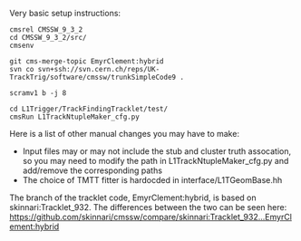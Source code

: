 Very basic setup instructions:
```
cmsrel CMSSW_9_3_2
cd CMSSW_9_3_2/src/
cmsenv

git cms-merge-topic EmyrClement:hybrid
svn co svn+ssh://svn.cern.ch/reps/UK-TrackTrig/software/cmssw/trunkSimpleCode9 .

scramv1 b -j 8

cd L1Trigger/TrackFindingTracklet/test/
cmsRun L1TrackNtupleMaker_cfg.py
```

Here is a list of other manual changes you may have to make:
- Input files may or may not include the stub and cluster truth assocation, so you may need to modify the path in L1TrackNtupleMaker_cfg.py and add/remove the corresponding paths
- The choice of TMTT fitter is hardocded in interface/L1TGeomBase.hh

The branch of the tracklet code, EmyrClement:hybrid, is based on skinnari:Tracklet_932. The differences between the two can be seen here:
https://github.com/skinnari/cmssw/compare/skinnari:Tracklet_932...EmyrClement:hybrid
